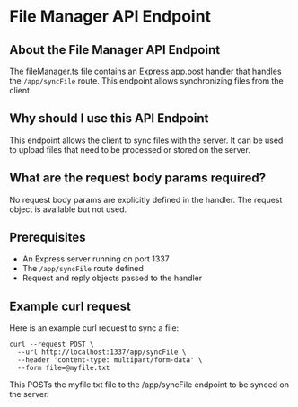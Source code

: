 
  
  

# **File Manager API Endpoint**

## About the File Manager API Endpoint

The fileManager.ts file contains an Express app.post handler that handles the `/app/syncFile` route. This endpoint allows synchronizing files from the client.

## Why should I use this API Endpoint

This endpoint allows the client to sync files with the server. It can be used to upload files that need to be processed or stored on the server.

## What are the request body params required?

No request body params are explicitly defined in the handler. The request object is available but not used.

## Prerequisites

- An Express server running on port 1337
- The `/app/syncFile` route defined
- Request and reply objects passed to the handler

## Example curl request

Here is an example curl request to sync a file:

```
curl --request POST \
  --url http://localhost:1337/app/syncFile \
  --header 'content-type: multipart/form-data' \
  --form file=@myfile.txt
```

This POSTs the myfile.txt file to the /app/syncFile endpoint to be synced on the server.


  
  